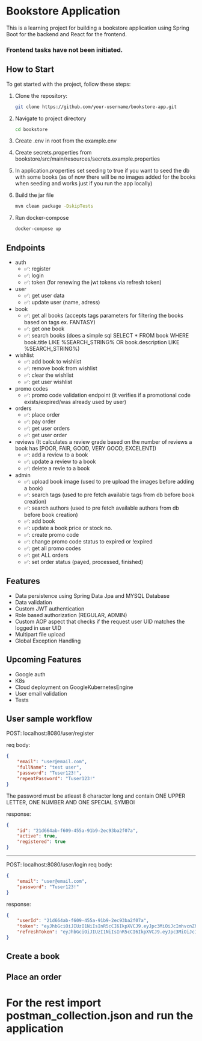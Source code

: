 # Bookstore Application

This is a learning project for building a bookstore application using Spring Boot for the backend and React for the frontend.

### Frontend tasks have not been initiated.

## How to Start

To get started with the project, follow these steps:

1. Clone the repository:

   ```bash
   git clone https://github.com/your-username/bookstore-app.git
   ```

2. Navigate to project directory

   ```bash
   cd bookstore
   ```

3. Create .env in root from the example.env
4. Create secrets.properties from bookstore/src/main/resources/secrets.example.properties
5. In application.properties set seeding to true if you want to seed the db with some books (as of now there will be no images added for the books when seeding and works just if you run the app locally)
6. Build the jar file
   ```bash
   mvn clean package -DskipTests
   ```
7. Run docker-compose
   ```bash
   docker-compose up
   ```

## Endpoints

- auth
  - ✅: register
  - ✅: login
  - ✅: token (for renewing the jwt tokens via refresh token)
- user
  - ✅: get user data
  - ✅: update user (name, adress)
- book
  - ✅: get all books (accepts tags parameters for filtering the books based on tags ex. FANTASY)
  - ✅: get one book
  - ✅: search books (does a simple sql SELECT \* FROM book WHERE book.title LIKE %SEARCH_STRING% OR book.description LIKE %SEARCH_STRING%)
- wishlist
  - ✅: add book to wishlist
  - ✅: remove book from wishlist
  - ✅: clear the wishlist
  - ✅: get user wishlist
- promo codes
  - ✅: promo code validation endpoint (it verifies if a promotional code exists/expired/was already used by user)
- orders
  - ✅: place order
  - ✅: pay order
  - ✅: get user orders
  - ✅: get user order
- reviews (It calculates a review grade based on the number of reviews a book has [POOR, FAIR, GOOD, VERY GOOD, EXCELENT])
  - ✅: add a review to a book
  - ✅: update a review to a book
  - ✅: delete a revie to a book
- admin
  - ✅: upload book image (used to pre upload the images before adding a book)
  - ✅: search tags (used to pre fetch available tags from db before book creation)
  - ✅: search authors (used to pre fetch available authors from db before book creation)
  - ✅: add book
  - ✅: update a book price or stock no.
  - ✅: create promo code
  - ✅: change promo code status to expired or !expired
  - ✅: get all promo codes
  - ✅: get ALL orders
  - ✅: set order status (payed, processed, finished)

## Features

- Data persistence using Spring Data Jpa and MYSQL Database
- Data validation
- Custom JWT authentication
- Role based authorization (REGULAR, ADMIN)
- Custom AOP aspect that checks if the request user UID matches the logged in user UID
- Multipart file upload
- Global Exception Handling

## Upcoming Features

- Google auth
- K8s
- Cloud deployment on GoogleKubernetesEngine
- User email validation
- Tests

## User sample workflow

POST: localhost:8080/user/register

req body:

```JSON
{
    "email": "user@email.com",
    "fullName": "test user",
    "password": "Tuser123!",
    "repeatPassword": "Tuser123!"
}
```

The password must be atleast 8 character long and contain ONE UPPER LETTER, ONE NUMBER AND ONE SPECIAL SYMBOl

response:

```JSON
{
    "id": "21d664ab-f609-455a-91b9-2ec93ba2f07a",
    "active": true,
    "registered": true
}
```

---

POST: localhost:8080/user/login
req body:

```JSON
{
    "email": "user@email.com",
    "password": "Tuser123!"
}
```

response:

```JSON
{
    "userId": "21d664ab-f609-455a-91b9-2ec93ba2f07a",
    "token": "eyJhbGciOiJIUzI1NiIsInR5cCI6IkpXVCJ9.eyJpc3MiOiJcImhvcnZhdGJvb2tzdG9yZVwiIiwiaWQiOiIyMWQ2NjRhYi1mNjA5LTQ1NWEtOTFiOS0yZWM5M2JhMmYwN2EiLCJ1c2VybmFtZSI6ImFsZXh0ZXN0MEBtYWlsLmNvbSIsIm5hbWUiOiJhbGV4dGVzdDAiLCJyb2xlIjoiUkVHVUxBUiIsImlhdCI6MTcxMDE2NTgxNiwiZXhwIjoxNzEwMTY2NzE2fQ.AmadqZt9x9hYV7T2B7Bh0tnAaM_1GuF5ncQuwfHyRRE",
    "refreshToken": "eyJhbGciOiJIUzI1NiIsInR5cCI6IkpXVCJ9.eyJpc3MiOiJcImhvcnZhdGJvb2tzdG9yZVwiIiwiaWQiOiIyMWQ2NjRhYi1mNjA5LTQ1NWEtOTFiOS0yZWM5M2JhMmYwN2EiLCJ1c2VybmFtZSI6ImFsZXh0ZXN0MEBtYWlsLmNvbSIsIm5hbWUiOiJhbGV4dGVzdDAiLCJyb2xlIjoiUkVHVUxBUiIsImlhdCI6MTcxMDE2NTgxNiwiZXhwIjoxNzEwMTY4NTE2fQ.JWxYfbijHX7-bFMoWTSI2WJTFFbWJgKnZ7x5fIBG_3s"
}
```

## Create a book

## Place an order

# For the rest import postman_collection.json and run the application
